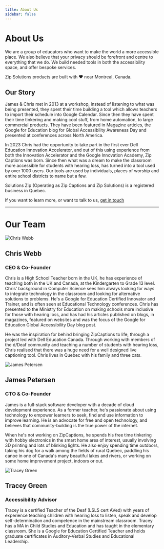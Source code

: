 ```yaml
---
title: About Us
sidebar: false
---
```


# About Us

 We are a group of educators who want to make the world a more accessible place. We also believe that your privacy should be forefront and centre to everything that we do. We build needed tools in both the accessibility space, and offer bespoke services. 
 
 Zip Solutions products are built with :heart: near Montreal, Canada.

## Our Story

 James & Chris met in 2013 at a workshop, instead of listening to what was being presented, they spent their time building a tool which allows teachers to import their schedule into Google Calendar. Since then they have spent their time tinkering and making cool stuff, from home automation, to large commercial products. They have been featured in Magazine articles, the Google for Education blog for Global Accessibility Awareness Day and presented at conferences across North America. 

In 2023 Chris had the opportunity to take part in the first ever Dell Education Innovation Accelerator, and out of this using experience from both the Innovation Accelerator and the Google Innovation Academy, Zip Captions was born. Since then what was a dream to make the classroom more accessible for students with hearing loss, has turned into a tool used by over 1000 users. Our tools are used by individuals, places of worship and entire school districts to name but a few.

Solutions Zip (Operating as Zip Captions and Zip Solutions) is a registered business in Quebec.

If you want to learn more, or want to talk to us, [get in touch](/contact-us.md)

---
# Our Team
![Chris Webb](/images/Chris_Circle.png)
## Chris Webb
### CEO & Co-Founder

Chris is a High School Teacher born in the UK, he has experience of teaching both in the UK and Canada, at the Kindergarten to Grade 13 level. Chris' background in Computer Science sees him always looking for ways to integrate technology in the classroom and looking for alternative solutions to problems. He's a Google for Education Certified Innovator and Trainer, and is often seen at Educational Technology conferences. Chris has presented to the Ministry for Education on making schools more inclusive for those with hearing loss, and has had his articles published on blogs, in magazines, featured on websites and was the focus of the Google for Education Global Accessibility Day blog post.

He was the inspiration for behind bringing ZipCaptions to life, through a project led with Dell Education Canada. Through working with members of the d/Deaf community and teaching a number of students with hearing loss, Chris realised that there was a huge need for a well designed live captioning tool. Chris lives in Quebec with his family and three cats.

![James Petersen](/images/James_Circle.png)
## James Petersen
### CTO & Co-Founder

James is a full-stack software developer with a decade of cloud development experience. As a former teacher, he's passionate about using technology to empower learners to seek, find and use information to improve learning. He is an advocate for free and open technology, and believes that community-building is the true power of the internet.

When he's not working on ZipCaptions, he spends his free time tinkering with hobby electronics in the smart home area of interest, usually involving 3D printing and lots of blinking lights. He also enjoy spending time outdoors, taking his dog for a walk among the fields of rural Quebec, paddling his canoe in one of Canada's many beautiful lakes and rivers, or working on some home improvement project, indoors or out.


![Tracey Green](/images/Tracey_Circle.png)
## Tracey Green
### Accessibility Advisor

Tracey is a certified Teacher of the Deaf (LSLS cert AVed) with years of experience teaching children with hearing loss to listen, speak and develop self-determination and competence in the mainstream classroom. Tracey has a MA in Child Studies and Education and has taught in the elementary classroom. She is a Google for Education Certified Teacher and holds graduate certificates in Auditory-Verbal Studies and Educational Leadership.

